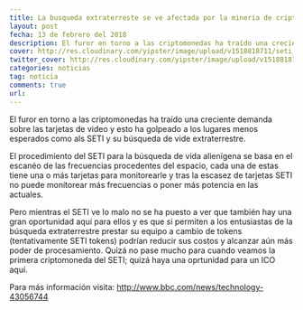 ```yaml
---
title: La busqueda extraterreste se ve afectada por la mineria de criptomonedas
layout: post
fecha: 13 de febrero del 2018 
description: El furor en torno a las criptomonedas ha traído una creciente demanda sobre las tarjetas de video y esto ha golpeado a los lugares menos esperados como als SETI y su búsqueda de vide extraterrestre. 
cover: http://res.cloudinary.com/yipster/image/upload/v1518818711/seti_mxzbzv.jpg
twitter_cover: http://res.cloudinary.com/yipster/image/upload/v1518818711/seti_mxzbzv.jpg
categories: noticias 
tag: noticia
comments: true
url:
---
```


El furor en torno a las criptomonedas ha traído una creciente demanda sobre las tarjetas de video y esto ha golpeado a los lugares menos esperados como als SETI y su búsqueda de vide extraterrestre. 

El procedimiento del SETI para la búsqueda de vida alienígena se basa en el escanéo de las frecuencias procedentes del espacio, cada una de estas tiene una o más tarjetas para monitorearle y tras la escasez de tarjetas SETI no puede monitorear más frecuencias o poner más potencia en las actuales.

Pero mientras el SETI ve lo malo no se ha puesto a ver que también hay una gran oportunidad aquí para ellos y es que si permiten a los entusiastas de la búsqueda extraterrestre prestar su equipo a cambio de tokens (tentativamente SETI tokens) podrían reducir sus costos y alcanzar aún más poder de procesamiento. Quizá no pase mucho para cuando veamos la primera criptomoneda del SETI; quizá haya una oprtunidad para un ICO aquí.


Para más información visita: <a href="http://www.bbc.com/news/technology-43056744">http://www.bbc.com/news/technology-43056744</a>
